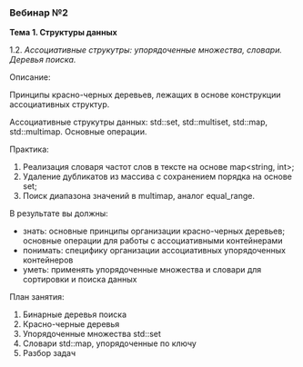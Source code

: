 ### Вебинар №2

**Тема 1. Структуры данных**

1.2. *Ассоциативные струкутры: упорядоченные множества, словари. Деревья поиска.*

Описание:

Принципы красно-черных деревьев, лежащих в основе конструкции ассоциативных структур.

Ассоциативные струкутры данных: std::set, std::multiset, std::map, std::multimap. Основные операции.

Практика:
1) Реализация словаря частот слов в тексте на основе map<string, int>;
2) Удаление дубликатов из массива с сохранением порядка на основе set<T>;
3) Поиск диапазона значений в multimap, аналог equal_range.

В результате вы должны:
- знать:  основные принципы организации красно-черных деревьев; основные операции для работы с ассоциативными контейнерами
- понимать: специфику организации ассоциативных упорядоченных контейнеров
- уметь: применять упорядоченные множества и словари для сортировки и поиска данных

План занятия:
1. Бинарные деревья поиска
2. Красно-черные деревья
3. Упорядоченные множества std::set
4. Словари std::map, упорядоченные по ключу
5. Разбор задач

